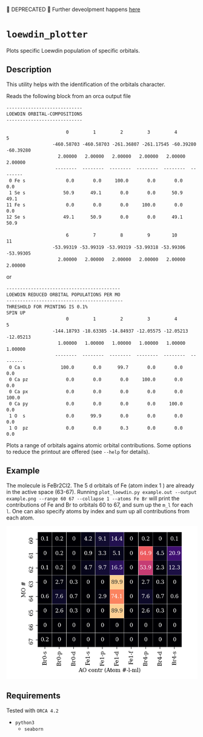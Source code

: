 :stop_sign: DEPRECATED :stop_sign: Further deveolpment happens [here](https://gitlab.gwdg.de/orca-helpers/orca-helpers/)

# `loewdin_plotter`
Plots specific Loewdin population of specific orbitals.

## Description
This utility helps with the identification of the orbitals character.

Reads the following block from an orca output file 
```
----------------------------
LOEWDIN ORBITAL-COMPOSITIONS
----------------------------

                      0         1         2         3         4         5   
                 -460.58703 -460.58703 -261.36807 -261.17545 -60.39280 -60.39280
                   2.00000   2.00000   2.00000   2.00000   2.00000   2.00000
                  --------  --------  --------  --------  --------  --------
 0 Fe s               0.0       0.0     100.0       0.0       0.0       0.0
 1 Se s              50.9      49.1       0.0       0.0      50.9      49.1
11 Fe s               0.0       0.0       0.0     100.0       0.0       0.0
12 Se s              49.1      50.9       0.0       0.0      49.1      50.9

                      6         7         8         9        10        11   
                 -53.99319 -53.99319 -53.99319 -53.99318 -53.99306 -53.99305
                   2.00000   2.00000   2.00000   2.00000   2.00000   2.00000
```
or
```
------------------------------------------
LOEWDIN REDUCED ORBITAL POPULATIONS PER MO
-------------------------------------------
THRESHOLD FOR PRINTING IS 0.1%
SPIN UP
                      0         1         2         3         4         5   
                 -144.18793 -18.63385 -14.84937 -12.05575 -12.05213 -12.05213
                   1.00000   1.00000   1.00000   1.00000   1.00000   1.00000
                  --------  --------  --------  --------  --------  --------
 0 Ca s             100.0       0.0      99.7       0.0       0.0       0.0
 0 Ca pz              0.0       0.0       0.0     100.0       0.0       0.0
 0 Ca px              0.0       0.0       0.0       0.0       0.0     100.0
 0 Ca py              0.0       0.0       0.0       0.0     100.0       0.0
 1 O  s               0.0      99.9       0.0       0.0       0.0       0.0
 1 O  pz              0.0       0.0       0.3       0.0       0.0       0.0
 ```

Plots a range of orbitals agains atomic orbital contributions.
Some options to reduce the printout are offered (see `--help` for details).

## Example
The molecule is FeBr2Cl2.
The 5 d orbitals of Fe (atom index 1 ) are already in the active space (63-67). 
Running `plot_loewdin.py example.out --output example.png --range 60 67 --collapse 1 --atoms Fe Br` will print the contributions of Fe and Br to orbitals 60 to 67, and sum up the `m_l` for each `l`. 
One can also specify atoms by index and sum up all contributions from each atom.

![](example/example.png)

## Requirements
Tested with `ORCA 4.2`
- `python3`
	- `seaborn`
